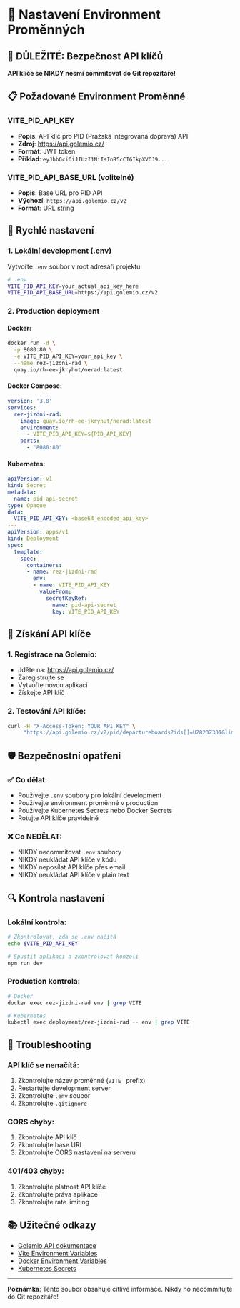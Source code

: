 # 🔐 Nastavení Environment Proměnných

## 🚨 DŮLEŽITÉ: Bezpečnost API klíčů

**API klíče se NIKDY nesmí commitovat do Git repozitáře!**

## 📋 Požadované Environment Proměnné

### **VITE_PID_API_KEY**
- **Popis**: API klíč pro PID (Pražská integrovaná doprava) API
- **Zdroj**: https://api.golemio.cz/
- **Formát**: JWT token
- **Příklad**: `eyJhbGciOiJIUzI1NiIsInR5cCI6IkpXVCJ9...`

### **VITE_PID_API_BASE_URL** (volitelné)
- **Popis**: Base URL pro PID API
- **Výchozí**: `https://api.golemio.cz/v2`
- **Formát**: URL string

## 🚀 Rychlé nastavení

### **1. Lokální development (.env)**

Vytvořte `.env` soubor v root adresáři projektu:

```bash
# .env
VITE_PID_API_KEY=your_actual_api_key_here
VITE_PID_API_BASE_URL=https://api.golemio.cz/v2
```

### **2. Production deployment**

#### **Docker:**
```bash
docker run -d \
  -p 8080:80 \
  -e VITE_PID_API_KEY=your_api_key \
  --name rez-jizdni-rad \
  quay.io/rh-ee-jkryhut/nerad:latest
```

#### **Docker Compose:**
```yaml
version: '3.8'
services:
  rez-jizdni-rad:
    image: quay.io/rh-ee-jkryhut/nerad:latest
    environment:
      - VITE_PID_API_KEY=${PID_API_KEY}
    ports:
      - "8080:80"
```

#### **Kubernetes:**
```yaml
apiVersion: v1
kind: Secret
metadata:
  name: pid-api-secret
type: Opaque
data:
  VITE_PID_API_KEY: <base64_encoded_api_key>
---
apiVersion: apps/v1
kind: Deployment
spec:
  template:
    spec:
      containers:
      - name: rez-jizdni-rad
        env:
        - name: VITE_PID_API_KEY
          valueFrom:
            secretKeyRef:
              name: pid-api-secret
              key: VITE_PID_API_KEY
```

## 🔑 Získání API klíče

### **1. Registrace na Golemio:**
- Jděte na: https://api.golemio.cz/
- Zaregistrujte se
- Vytvořte novou aplikaci
- Získejte API klíč

### **2. Testování API klíče:**
```bash
curl -H "X-Access-Token: YOUR_API_KEY" \
     "https://api.golemio.cz/v2/pid/departureboards?ids[]=U2823Z301&limit=1"
```

## 🛡️ Bezpečnostní opatření

### **✅ Co dělat:**
- Používejte `.env` soubory pro lokální development
- Používejte environment proměnné v production
- Používejte Kubernetes Secrets nebo Docker Secrets
- Rotujte API klíče pravidelně

### **❌ Co NEDĚLAT:**
- NIKDY necommitovat `.env` soubory
- NIKDY neukládat API klíče v kódu
- NIKDY neposílat API klíče přes email
- NIKDY neukládat API klíče v plain text

## 🔍 Kontrola nastavení

### **Lokální kontrola:**
```bash
# Zkontrolovat, zda se .env načítá
echo $VITE_PID_API_KEY

# Spustit aplikaci a zkontrolovat konzoli
npm run dev
```

### **Production kontrola:**
```bash
# Docker
docker exec rez-jizdni-rad env | grep VITE

# Kubernetes
kubectl exec deployment/rez-jizdni-rad -- env | grep VITE
```

## 🚨 Troubleshooting

### **API klíč se nenačítá:**
1. Zkontrolujte název proměnné (`VITE_` prefix)
2. Restartujte development server
3. Zkontrolujte `.env` soubor
4. Zkontrolujte `.gitignore`

### **CORS chyby:**
1. Zkontrolujte API klíč
2. Zkontrolujte base URL
3. Zkontrolujte CORS nastavení na serveru

### **401/403 chyby:**
1. Zkontrolujte platnost API klíče
2. Zkontrolujte práva aplikace
3. Zkontrolujte rate limiting

## 📚 Užitečné odkazy

- [Golemio API dokumentace](https://api.golemio.cz/)
- [Vite Environment Variables](https://vitejs.dev/guide/env-and-mode.html)
- [Docker Environment Variables](https://docs.docker.com/compose/environment-variables/)
- [Kubernetes Secrets](https://kubernetes.io/docs/concepts/configuration/secret/)

---

**Poznámka**: Tento soubor obsahuje citlivé informace. Nikdy ho necommitujte do Git repozitáře!
